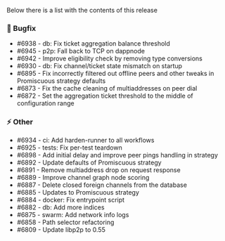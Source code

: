 Below there is a list with the contents of this release

### 🐛 Bugfix

- #6938 - db: Fix ticket aggregation balance threshold
- #6945 - p2p: Fall back to TCP on dappnode
- #6942 - Improve eligibility check by removing type conversions
- #6930 - db: Fix channel/ticket state mismatch on startup
- #6895 - Fix incorrectly filtered out offline peers and other tweaks in Promiscuous strategy defaults
- #6873 - Fix the cache cleaning of multiaddresses on peer dial
- #6872 - Set the aggregation ticket threshold to the middle of configuration range

### ⚡ Other

- #6934 - ci: Add harden-runner to all workflows
- #6925 - tests: Fix per-test teardown
- #6898 - Add initial delay and improve peer pings handling in strategy
- #6892 - Update defaults of Promiscuous strategy
- #6891 - Remove multiaddress drop on request response
- #6889 - Improve channel graph node scoring
- #6887 - Delete closed foreign channels from the database
- #6885 - Updates to Promiscuous strategy
- #6884 - docker: Fix entrypoint script
- #6882 - db: Add more indices
- #6875 - swarm: Add network info logs
- #6858 - Path selector refactoring
- #6809 - Update libp2p to 0.55
